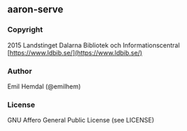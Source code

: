 ## aaron-serve

### Copyright
2015 Landstinget Dalarna Bibliotek och Informationscentral [https://www.ldbib.se/](https://www.ldbib.se/)

### Author

Emil Hemdal (@emilhem)

### License

GNU Affero General Public License (see LICENSE)
